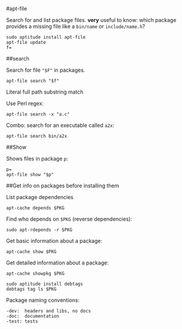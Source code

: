 #apt-file

Search for and list package files. **very** useful to know: which package provides a missing file like a `bin/name` or `include/name.h`?

    sudo aptitude install apt-file
    apt-file update
    f=

##search

Search for file `"$F"` in packages.

    apt-file search "$f"

Literal full path substring match

Use Perl regex:

    apt-file search -x "a.c"

Combo: search for an executable called `a2x`:

    apt-file search bin/a2x

##Show

Shows files in package `p`:

    p=
    apt-file show "$p"

##Get info on packages before installing them

List package dependencies

    apt-cache depends $PKG

Find who depends on `$PKG` (reverse dependencies):

    sudo apt-rdepends -r $PKG

Get basic information about a package:

    apt-cache show $PKG

Get detailed information about a package:

    apt-cache showpkg $PKG

    sudo aptitude install debtags
    debtags tag ls $PKG

Package naming conventions:

    -dev:  headers and libs, no docs
    -doc:  documentation
    -test: tests

